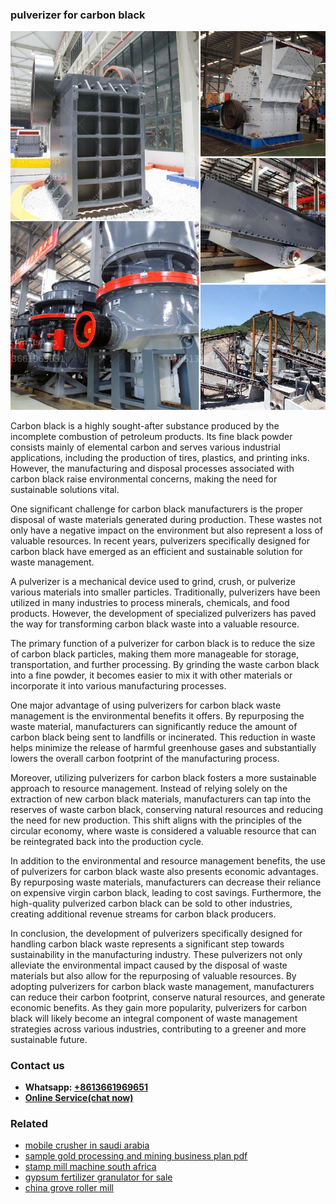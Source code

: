 <h3>pulverizer for carbon black</h3><img src='1706754033.jpg' alt=''><p>Carbon black is a highly sought-after substance produced by the incomplete combustion of petroleum products. Its fine black powder consists mainly of elemental carbon and serves various industrial applications, including the production of tires, plastics, and printing inks. However, the manufacturing and disposal processes associated with carbon black raise environmental concerns, making the need for sustainable solutions vital.</p><p>One significant challenge for carbon black manufacturers is the proper disposal of waste materials generated during production. These wastes not only have a negative impact on the environment but also represent a loss of valuable resources. In recent years, pulverizers specifically designed for carbon black have emerged as an efficient and sustainable solution for waste management.</p><p>A pulverizer is a mechanical device used to grind, crush, or pulverize various materials into smaller particles. Traditionally, pulverizers have been utilized in many industries to process minerals, chemicals, and food products. However, the development of specialized pulverizers has paved the way for transforming carbon black waste into a valuable resource.</p><p>The primary function of a pulverizer for carbon black is to reduce the size of carbon black particles, making them more manageable for storage, transportation, and further processing. By grinding the waste carbon black into a fine powder, it becomes easier to mix it with other materials or incorporate it into various manufacturing processes.</p><p>One major advantage of using pulverizers for carbon black waste management is the environmental benefits it offers. By repurposing the waste material, manufacturers can significantly reduce the amount of carbon black being sent to landfills or incinerated. This reduction in waste helps minimize the release of harmful greenhouse gases and substantially lowers the overall carbon footprint of the manufacturing process.</p><p>Moreover, utilizing pulverizers for carbon black fosters a more sustainable approach to resource management. Instead of relying solely on the extraction of new carbon black materials, manufacturers can tap into the reserves of waste carbon black, conserving natural resources and reducing the need for new production. This shift aligns with the principles of the circular economy, where waste is considered a valuable resource that can be reintegrated back into the production cycle.</p><p>In addition to the environmental and resource management benefits, the use of pulverizers for carbon black waste also presents economic advantages. By repurposing waste materials, manufacturers can decrease their reliance on expensive virgin carbon black, leading to cost savings. Furthermore, the high-quality pulverized carbon black can be sold to other industries, creating additional revenue streams for carbon black producers.</p><p>In conclusion, the development of pulverizers specifically designed for handling carbon black waste represents a significant step towards sustainability in the manufacturing industry. These pulverizers not only alleviate the environmental impact caused by the disposal of waste materials but also allow for the repurposing of valuable resources. By adopting pulverizers for carbon black waste management, manufacturers can reduce their carbon footprint, conserve natural resources, and generate economic benefits. As they gain more popularity, pulverizers for carbon black will likely become an integral component of waste management strategies across various industries, contributing to a greener and more sustainable future.</p><h3>Contact us</h3><ul><li><strong>Whatsapp:&nbsp;<a href="https://wa.me/8613661969651">+8613661969651</a></strong></li><li><a href="https://swt.shibang-china.com/?git&amp;zhl&amp;pulverizer for carbon black"><strong>Online Service(chat now)</strong></a></li></ul><h3>Related</h3><ul><li><a href='mobile crusher in saudi arabia.md'>mobile crusher in saudi arabia</a></li><li><a href='sample gold processing and mining business plan pdf.md'>sample gold processing and mining business plan pdf</a></li><li><a href='stamp mill machine south africa.md'>stamp mill machine south africa</a></li><li><a href='gypsum fertilizer granulator for sale.md'>gypsum fertilizer granulator for sale</a></li><li><a href='china grove roller mill.md'>china grove roller mill</a></li></ul>